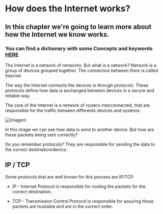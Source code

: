 # How does the Internet works?
## In this chapter we're going to learn more about how the Internet we know works.
### You can find a dictionary with some Concepts and keywords [HERE](/dictionary.md)
The Internet is a network of networks. But what is a network?
Network is a group of devices grouped together. The connection between them is called Internet.

The way the Internet connects the devices is through protocols. These protocols define how data is exchanged between devices in a secure and reliable way.

The core of the Internet is a network of routers interconnected, that are responsible for the traffic between differents devices and systems.


![imagem](https://github.com/heloisafarias/back-end-studies/assets/86490011/f5c26ba7-2fa5-400b-ac9d-5e1673eb6215)


In this image we can see how data is send to another device. But how are these packets being sent correctly?

Do you remember protocols? They are responsible for sending the data to the correct destination/device. 

## IP / TCP

Some protocols that are well known for this process are IP/TCP.

* IP - Internet Protocol is responsible for routing the packets for the correct destination.

* TCP - Transmission Control Protocol is responsible for assuring those packets are trustable and are in the correct order.

  
